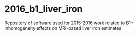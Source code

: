 # 2016_b1_liver_iron
Repository of software used for 2015-2016 work related to B1+ Inhomogeneity effects on MRI-based liver iron estimates 
